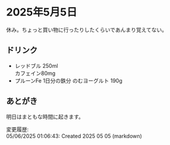 # 2025年5月5日

休み。ちょっと買い物に行ったりしたくらいであんまり覚えてない。

## ドリンク

- レッドブル 250ml  
カフェイン80mg
- プルーンFe 1日分の鉄分 のむヨーグルト 190g

## あとがき

明日はまともな時間に起きます。

変更履歴:  
05/06/2025 01:06:43: Created 2025 05 05 (markdown)  
